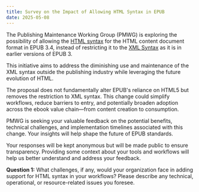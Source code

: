 ```yaml
---
title: Survey on the Impact of Allowing HTML Syntax in EPUB
date: 2025-05-08
---
```


The Publishing Maintenance Working Group (PMWG) is exploring the possibility of allowing the [HTML syntax](https://html.spec.whatwg.org/multipage/syntax.html#syntax) for the HTML content document format in EPUB 3.4, instead of restricting it to the [XML Syntax](https://html.spec.whatwg.org/multipage/xhtml.html#the-xhtml-syntax) as it is in earlier versions of EPUB 3.

This initiative aims to address the diminishing use and maintenance of the XML syntax outside the publishing industry while leveraging the future evolution of HTML. 

The proposal does not fundamentally alter EPUB's reliance on HTML5 but removes the restriction to XML syntax. This change could simplify workflows, reduce barriers to entry, and potentially broaden adoption across the ebook value chain—from content creation to consumption.

PMWG is seeking your valuable feedback on the potential benefits, technical challenges, and implementation timelines associated with this change. Your insights will help shape the future of EPUB standards. 

Your responses will be kept anonymous but will be made public to ensure transparency. Providing some context about your tools and workflows will help us better understand and address your feedback.

**Question 1:** What challenges, if any, would your organization face in adding support for HTML syntax in your workflows? Please describe any technical, operational, or resource-related issues you foresee.

